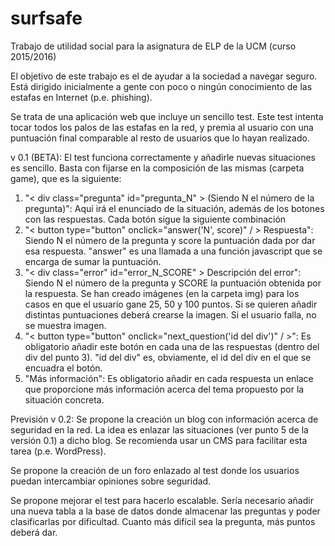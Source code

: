 # surfsafe
Trabajo de utilidad social para la asignatura de ELP de la UCM (curso 2015/2016)

El objetivo de este trabajo es el de ayudar a la sociedad a navegar seguro. Está dirigido inicialmente a gente con poco o ningún conocimiento de las estafas en Internet (p.e. phishing).

Se trata de una aplicación web que incluye un sencillo test. Este test intenta tocar todos los palos de las estafas en la red, y premia al usuario con una puntuación final comparable al resto de usuarios que lo hayan realizado.

v 0.1 (BETA):
El test funciona correctamente y añadirle nuevas situaciones es sencillo. Basta con fijarse en la composición de las mismas (carpeta game), que es la siguiente:
  1. "< div class="pregunta" id="pregunta_N" > (Siendo N el número de la pregunta)": Aquí irá el enunciado de la situación, además de los botones con las respuestas. Cada botón sigue la siguiente combinación
  2. "< button type="button" onclick="answer('N', score)" / > Respuesta": Siendo N el número de la pregunta y score la puntuación dada por dar esa respuesta. "answer" es una llamada a una función javascript que se encarga de sumar la puntuación.
  3. "< div class="error" id="error_N_SCORE" > Descripción del error": Siendo N el número de la pregunta y SCORE la puntuación obtenida por la respuesta. Se han creado imágenes (en la carpeta img) para los casos en que el usuario gane 25, 50 y 100 puntos. Si se quieren añadir distintas puntuaciones deberá crearse la imagen. Si el usuario falla, no se muestra imagen.
  4. "< button type="button" onclick="next_question('id del div')" / >": Es obligatorio añadir este botón en cada una de las respuestas (dentro del div del punto 3). "id del div" es, obviamente, el id del div en el que se encuadra el botón.
  5. "Más información": Es obligatorio añadir en cada respuesta un enlace que proporcione más información acerca del tema propuesto por la situación concreta.

Previsión v 0.2:
Se propone la creación un blog con información acerca de seguridad en la red. La idea es enlazar las situaciones (ver punto 5 de la versión 0.1) a dicho blog. Se recomienda usar un CMS para facilitar esta tarea (p.e. WordPress).

Se propone la creación de un foro enlazado al test donde los usuarios puedan intercambiar opiniones sobre seguridad.

Se propone mejorar el test para hacerlo escalable. Sería necesario añadir una nueva tabla a la base de datos donde almacenar las preguntas y poder clasificarlas por dificultad. Cuanto más difícil sea la pregunta, más puntos deberá dar.
